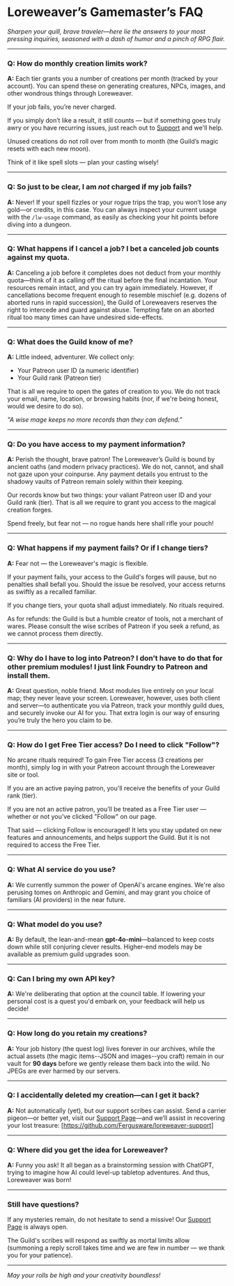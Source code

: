 # Loreweaver’s Gamemaster’s FAQ

*Sharpen your quill, brave traveler—here lie the answers to your most pressing inquiries, seasoned with a dash of humor and a pinch of RPG flair.*

---

### **Q: How do monthly creation limits work?**

**A:** Each tier grants you a number of creations per month (tracked by your account). You can spend these on generating creatures, NPCs, images, and other wondrous things through Loreweaver.

If your job fails, you’re never charged.

If you simply don’t like a result, it still counts — but if something goes truly awry or you have recurring issues, just reach out to [Support](https://github.com/Fergusware/loreweaver-support) and we'll help.

Unused creations do not roll over from month to month (the Guild’s magic resets with each new moon).

Think of it like spell slots — plan your casting wisely!

---

### **Q: So just to be clear, I am *not* charged if my job fails?**

**A:** Never! If your spell fizzles or your rogue trips the trap, you won’t lose any gold—or credits, in this case. You can always inspect your current usage with the `/lw-usage` command, as easily as checking your hit points before diving into a dungeon.

---

### **Q: What happens if I cancel a job? I bet a canceled job counts against my quota.**

**A:** Canceling a job before it completes does not deduct from your monthly quota—think of it as calling off the ritual before the final incantation. Your resources remain intact, and you can try again immediately.
However, if cancellations become frequent enough to resemble mischief (e.g. dozens of aborted runs in rapid succession), the Guild of Loreweavers reserves the right to intercede and guard against abuse. Tempting fate on an aborted ritual too many times can have undesired side-effects.

---

### **Q: What does the Guild know of me?**

**A:** Little indeed, adventurer. We collect only:

- Your Patreon user ID (a numeric identifier)
- Your Guild rank (Patreon tier)

That is all we require to open the gates of creation to you. We do not track your email, name, location, or browsing habits (nor, if we're being honest, would we desire to do so).

*"A wise mage keeps no more records than they can defend."*

---

### **Q: Do you have access to my payment information?**

**A:** Perish the thought, brave patron! The Loreweaver’s Guild is bound by ancient oaths (and modern privacy practices). We do not, cannot, and shall not gaze upon your coinpurse. Any payment details you entrust to the shadowy vaults of Patreon remain solely within their keeping.

Our records know but two things: your valiant Patreon user ID and your Guild rank (tier). That is all we require to grant you access to the magical creation forges.

Spend freely, but fear not — no rogue hands here shall rifle your pouch!

---

### **Q: What happens if my payment fails? Or if I change tiers?**

**A:** Fear not — the Loreweaver's magic is flexible.

If your payment fails, your access to the Guild's forges will pause, but no penalties shall befall you. Should the issue be resolved, your access returns as swiftly as a recalled familiar.

If you change tiers, your quota shall adjust immediately. No rituals required.

As for refunds: the Guild is but a humble creator of tools, not a merchant of wares. Please consult the wise scribes of Patreon if you seek a refund, as we cannot process them directly.

---

### **Q: Why do I have to log into Patreon? I don’t have to do that for other premium modules! I just link Foundry to Patreon and install them.**

**A:** Great question, noble friend. Most modules live entirely on your local map; they never leave your screen. Loreweaver, however, uses both client and server—to authenticate you via Patreon, track your monthly guild dues, and securely invoke our AI for you. That extra login is our way of ensuring you’re truly the hero you claim to be.

---

### **Q: How do I get Free Tier access? Do I need to click "Follow"?**

No arcane rituals required! To gain Free Tier access (3 creations per month), simply log in with your Patreon account through the Loreweaver site or tool.

If you are an active paying patron, you'll receive the benefits of your Guild rank (tier).

If you are not an active patron, you’ll be treated as a Free Tier user — whether or not you’ve clicked "Follow" on our page.

That said — clicking Follow is encouraged! It lets you stay updated on new features and announcements, and helps support the Guild. But it is not required to access the Free Tier.

---

### **Q: What AI service do you use?**

**A:** We currently summon the power of OpenAI's arcane engines. We're also perusing tomes on Anthropic and Gemini, and may grant you choice of familiars (AI providers) in the near future.

---

### **Q: What model do you use?**

**A:** By default, the lean-and-mean **gpt-4o-mini**—balanced to keep costs down while still conjuring clever results. Higher-end models may be available as premium guild upgrades soon.

---

### **Q: Can I bring my own API key?**

**A:** We're deliberating that option at the council table. If lowering your personal cost is a quest you'd embark on, your feedback will help us decide!

---

### **Q: How long do you retain my creations?**

**A:** Your job history (the quest log) lives forever in our archives, while the actual assets (the magic items--JSON and images--you craft) remain in our vault for **90 days** before we gently release them back into the wild. No JPEGs are ever harmed by our servers.

---

### **Q: I accidentally deleted my creation—can I get it back?**

**A:** Not automatically (yet), but our support scribes can assist. Send a carrier pigeon—or better yet, visit our [Support Page](https://github.com/Fergusware/loreweaver-support)—and we’ll assist in recovering your lost treasure:
[https://github.com/Fergusware/loreweaver-support]

---

### **Q: Where did you get the idea for Loreweaver?**

**A:** Funny you ask! It all began as a brainstorming session with ChatGPT, trying to imagine how AI could level-up tabletop adventures. And thus, Loreweaver was born!

---

### **Still have questions?**

If any mysteries remain, do not hesitate to send a missive! Our [Support Page](https://github.com/Fergusware/loreweaver-support) is always open.

The Guild's scribes will respond as swiftly as mortal limits allow (summoning a reply scroll takes time and we are few in number — we thank you for your patience).

---

*May your rolls be high and your creativity boundless!*
